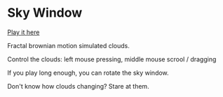 # Sky Window
[Play it here](https://rawgit.com/ray7551/sketch/master/skyWindow/index.html)

Fractal brownian motion simulated clouds.

Control the clouds: left mouse pressing, middle mouse scrool / dragging

If you play long enough, you can rotate the sky window.

Don't know how clouds changing?
Stare at them.

